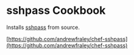 sshpass Cookbook
================
Installs [sshpass](http://sourceforge.net/projects/sshpass/) from source.

[https://github.com/andrewfraley/chef-sshpass](https://github.com/andrewfraley/chef-sshpass)